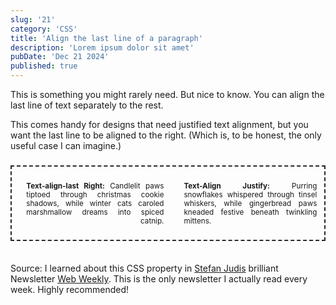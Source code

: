 ```yaml
---
slug: '21'
category: 'CSS'
title: 'Align the last line of a paragraph'
description: 'Lorem ipsum dolor sit amet'
pubDate: 'Dec 21 2024'
published: true
---
```


This is something you might rarely need. But nice to know. You can align the last line of text separately to the rest.

This comes handy for designs that need justified text alignment, but you want the last line to be aligned to the right. (Which is, to be honest, the only useful case I can imagine.)



<style>
p.align {
	text-align: justify;
}
p.align--left {
	text-align-last: left;
}
p.align--right {
	text-align-last: right;
}

@media (720px <= width) {
div.wrapper {
	display: flex;
	flex-direction: row-reverse;
	gap: 32px;
}
</style>


<div class="wrapper" style="font-size:smaller; margin:2em auto 3em; padding: 1em 1em 1em 2em; border:2px #24292e dashed;">

<p class="align"><strong>Text-Align Justify:</strong> Purring snowflakes whispered through tinsel whiskers, while gingerbread paws kneaded festive beneath twinkling mittens.</p>

<p class="align align--right"><strong>Text-align-last Right:</strong> Candlelit paws tiptoed through christmas cookie shadows, while winter cats caroled marshmallow dreams into spiced catnip.</p>
</div>




Source: I learned about this CSS property in [Stefan Judis](https://www.stefanjudis.com/today-i-learned/how-to-align-the-text-of-the-last-paragraph-line/) brilliant Newsletter [Web Weekly](https://webweekly.email/). This is the only newsletter I actually read every week. Highly recommended!